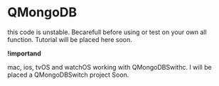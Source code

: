 # QMongoDB

this code is unstable. Becarefull before using or test on your own all function. Tutorial will be placed here soon.

<b>!importand</b>

<p>mac, ios, tvOS and watchOS working with QMongoDBSwithc. I will be placed a QMongoDBSwitch project Soon.</p>
